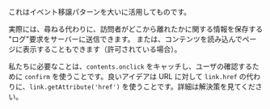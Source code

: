 これはイベント移譲パターンを大いに活用してものです。

実際には、尋ねる代わりに、訪問者がどこから離れたかに関する情報を保存する "ログ"要求をサーバーに送信できます。 または、コンテンツを読み込んでページに表示することもできます（許可されている場合）。

私たちに必要なことは、`contents.onclick` をキャッチし、ユーザの確認するために `confirm` を使うことです。良いアイデアは URL に対して `link.href` の代わりに、`link.getAttribute('href')` を使うことです。詳細は解決策を見てください。

